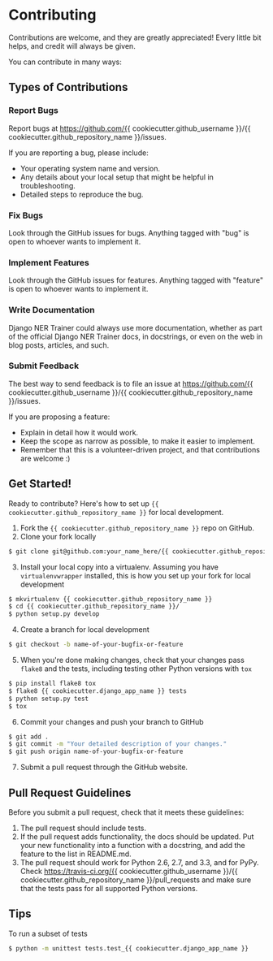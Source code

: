 # Contributing

Contributions are welcome, and they are greatly appreciated! Every
little bit helps, and credit will always be given. 

You can contribute in many ways:

## Types of Contributions

### Report Bugs

Report bugs at https://github.com/{{ cookiecutter.github_username }}/{{ cookiecutter.github_repository_name }}/issues.

If you are reporting a bug, please include:

* Your operating system name and version.
* Any details about your local setup that might be helpful in troubleshooting.
* Detailed steps to reproduce the bug.

### Fix Bugs

Look through the GitHub issues for bugs. Anything tagged with "bug" is open to whoever wants to implement it.

### Implement Features

Look through the GitHub issues for features. Anything tagged with "feature" is open to whoever wants to implement it.

### Write Documentation

Django NER Trainer could always use more documentation, whether as part of the  official Django NER Trainer docs, in docstrings, or even on the web in blog posts, articles, and such.

### Submit Feedback

The best way to send feedback is to file an issue at https://github.com/{{ cookiecutter.github_username }}/{{ cookiecutter.github_repository_name }}/issues.

If you are proposing a feature:

* Explain in detail how it would work.
* Keep the scope as narrow as possible, to make it easier to implement.
* Remember that this is a volunteer-driven project, and that contributions are welcome :)

## Get Started!

Ready to contribute? Here's how to set up `{{ cookiecutter.github_repository_name }}` for local development.

1. Fork the `{{ cookiecutter.github_repository_name }}` repo on GitHub.
2. Clone your fork locally

```bash
$ git clone git@github.com:your_name_here/{{ cookiecutter.github_repository_name }}.git
```

3. Install your local copy into a virtualenv. Assuming you have `virtualenvwrapper` installed, this is how you set up your fork for local development

```bash
$ mkvirtualenv {{ cookiecutter.github_repository_name }}
$ cd {{ cookiecutter.github_repository_name }}/
$ python setup.py develop
```

4. Create a branch for local development
```bash
$ git checkout -b name-of-your-bugfix-or-feature
```

5. When you're done making changes, check that your changes pass `flake8` and the tests, including testing other Python versions with `tox`

```bash
$ pip install flake8 tox
$ flake8 {{ cookiecutter.django_app_name }} tests
$ python setup.py test
$ tox
```

6. Commit your changes and push your branch to GitHub

```bash
$ git add .
$ git commit -m "Your detailed description of your changes."
$ git push origin name-of-your-bugfix-or-feature
```

7. Submit a pull request through the GitHub website.

## Pull Request Guidelines

Before you submit a pull request, check that it meets these guidelines:

1. The pull request should include tests.
2. If the pull request adds functionality, the docs should be updated. Put your new functionality into a function with a docstring, and add the feature to the list in README.md.
3. The pull request should work for Python 2.6, 2.7, and 3.3, and for PyPy. Check https://travis-ci.org/{{ cookiecutter.github_username }}/{{ cookiecutter.github_repository_name }}/pull_requests and make sure that the tests pass for all supported Python versions.

## Tips

To run a subset of tests

```bash
$ python -m unittest tests.test_{{ cookiecutter.django_app_name }}
```

